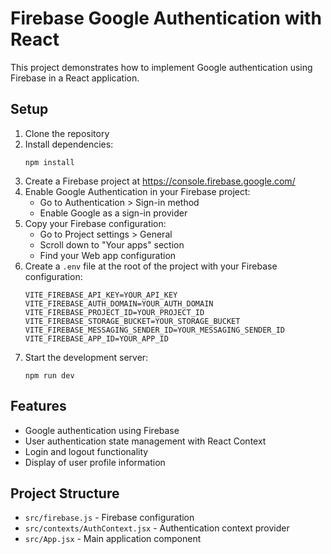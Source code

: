 # Firebase Google Authentication with React

This project demonstrates how to implement Google authentication using Firebase in a React application.

## Setup

1. Clone the repository
2. Install dependencies:
   ```
   npm install
   ```
3. Create a Firebase project at https://console.firebase.google.com/
4. Enable Google Authentication in your Firebase project:
   - Go to Authentication > Sign-in method
   - Enable Google as a sign-in provider
5. Copy your Firebase configuration:
   - Go to Project settings > General
   - Scroll down to "Your apps" section
   - Find your Web app configuration
6. Create a `.env` file at the root of the project with your Firebase configuration:
   ```
   VITE_FIREBASE_API_KEY=YOUR_API_KEY
   VITE_FIREBASE_AUTH_DOMAIN=YOUR_AUTH_DOMAIN
   VITE_FIREBASE_PROJECT_ID=YOUR_PROJECT_ID
   VITE_FIREBASE_STORAGE_BUCKET=YOUR_STORAGE_BUCKET
   VITE_FIREBASE_MESSAGING_SENDER_ID=YOUR_MESSAGING_SENDER_ID
   VITE_FIREBASE_APP_ID=YOUR_APP_ID
   ```
7. Start the development server:
   ```
   npm run dev
   ```

## Features

- Google authentication using Firebase
- User authentication state management with React Context
- Login and logout functionality
- Display of user profile information

## Project Structure

- `src/firebase.js` - Firebase configuration
- `src/contexts/AuthContext.jsx` - Authentication context provider
- `src/App.jsx` - Main application component
